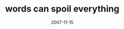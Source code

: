 ---
layout: base.njk
title : 'words can spoil everything' 
view_title : 'I ate your rainbow' 
year : '2007' 
date : '2007-11-15' 
img_file : '/drawing/iateyourrainbow.png' 
html_file : 'iateyourrainbow' 
next_html : 'itsbeenfourdaysnow.html' 
year_order : '258' 
permalink : "title/{{html_file}}.html"
---